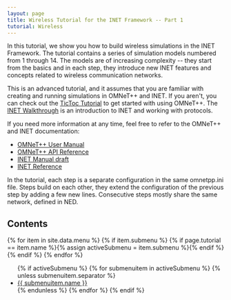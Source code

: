 ```yaml
---
layout: page
title: Wireless Tutorial for the INET Framework -- Part 1
tutorial: Wireless
---
```


In this tutorial, we show you how to build wireless simulations in the INET
Framework. The tutorial contains a series of simulation models numbered from 1 through 14.
The models are of increasing complexity -- they start from the basics and
in each step, they introduce new INET features and concepts related to wireless communication
networks.

This is an advanced tutorial, and it assumes that you are familiar with creating
and running simulations in OMNeT++ and  INET. If you aren't, you can check out
the <a href="https://omnetpp.org/doc/omnetpp/tictoc-tutorial/"
target="_blank">TicToc Tutorial</a> to get started with using OMNeT++. The <a
href="../../../doc/walkthrough/tutorial.html" target="_blank">INET Walkthrough</a>
is an introduction to INET and working with protocols.

If you need more information at any time, feel free to refer to the OMNeT++ and
INET documentation:

- <a href="https://omnetpp.org/doc/omnetpp/manual/usman.html" target="_blank">OMNeT++ User Manual</a>
- <a href="https://omnetpp.org/doc/omnetpp/api/index.html" target="_blank">OMNeT++ API Reference</a>
- <a href="https://omnetpp.org/doc/inet/api-current/inet-manual-draft.pdf" target="_blank">INET Manual draft</a>
- <a href="https://omnetpp.org/doc/inet/api-current/neddoc/index.html" target="_blank">INET Reference</a>

In the tutorial, each step is a separate configuration in the same omnetpp.ini file.
Steps build on each other, they extend the configuration of the previous step by adding
a few new lines. Consecutive steps mostly share the same network, defined in NED.

## Contents

<!-- find active submenu -->
{% for item in site.data.menu %}
  {% if item.submenu %}
    {% if page.tutorial == item.name %}{% assign activeSubmenu = item.submenu %}{% endif %}
  {% endif %}
{% endfor %}

<ul>
{% if activeSubmenu  %}
  {% for submenuitem in activeSubmenu %}
    {% unless submenuitem.separator %}
<li><a href="{{ submenuitem.link }}">{{ submenuitem.name }}</a></li>
    {% endunless %}
  {% endfor %}
{% endif %}
</ul>
